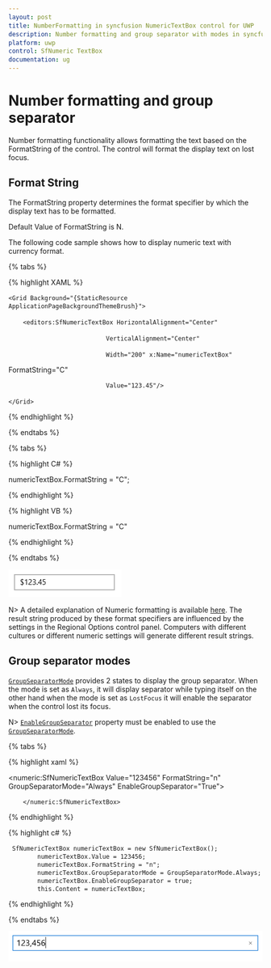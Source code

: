 ```yaml
---
layout: post
title: NumberFormatting in syncfusion NumericTextBox control for UWP
description: Number formatting and group separator with modes in syncfusion NumericTextBox control for UWP
platform: uwp
control: SfNumeric TextBox
documentation: ug
---
```


# Number formatting and group separator

Number formatting functionality allows formatting the text based on the FormatString of the control. The control will format the display text on lost focus. 

## Format String

The FormatString property determines the format specifier by which the display text has to be formatted.

Default Value of FormatString is N. 

The following code sample shows how to display numeric text with currency format.

{% tabs %}

{% highlight XAML %}

<Page xmlns:editors="using:Syncfusion.UI.Xaml.Controls.Input">



    <Grid Background="{StaticResource ApplicationPageBackgroundThemeBrush}">

        <editors:SfNumericTextBox HorizontalAlignment="Center"

                               VerticalAlignment="Center"

                               Width="200" x:Name="numericTextBox"

FormatString="C"

                               Value="123.45"/>

    </Grid>

</Page>

{% endhighlight %}

{% endtabs %}

{% tabs %}

{% highlight C# %}

 numericTextBox.FormatString = "C";

{% endhighlight %}

{% highlight VB %}

 numericTextBox.FormatString = "C"

{% endhighlight %}

{% endtabs %}

![FormatString view](Concepts_images/Concepts_img1.png)

N>  A detailed explanation of Numeric formatting is available [here](http://msdn.microsoft.com/en-us/library/dwhawy9k.aspx). 
The result string produced by these format specifiers are influenced by the settings in the Regional Options control panel. Computers with different cultures or different numeric settings will generate different result strings.

## Group separator modes

[`GroupSeparatorMode`](https://help.syncfusion.com/cr/uwp/Syncfusion.UI.Xaml.Controls.Input.SfNumericTextBox.html#Syncfusion_UI_Xaml_Controls_Input_SfNumericTextBox_GroupSeparatorMode) provides 2 states to display the group separator. 
When the mode is set as `Always`, it will display separator while typing itself on the other hand when the mode is set as `LostFocus` it will enable the separator when the control lost its focus.

N> [`EnableGroupSeparator`](https://help.syncfusion.com/cr/uwp/Syncfusion.UI.Xaml.Controls.Input.SfNumericTextBox.html#Syncfusion_UI_Xaml_Controls_Input_SfNumericTextBox_EnableGroupSeparator) property must be enabled to use the [`GroupSeparatorMode`](https://help.syncfusion.com/cr/uwp/Syncfusion.UI.Xaml.Controls.Input.SfNumericTextBox.html#Syncfusion_UI_Xaml_Controls_Input_SfNumericTextBox_GroupSeparatorMode).

{% tabs %}

{% highlight xaml %}
 
  <numeric:SfNumericTextBox Value="123456" FormatString="n" GroupSeparatorMode="Always"
                                  EnableGroupSeparator="True">
            
        </numeric:SfNumericTextBox>

{% endhighlight %}

{% highlight c# %}

     SfNumericTextBox numericTextBox = new SfNumericTextBox();
            numericTextBox.Value = 123456;
            numericTextBox.FormatString = "n";
            numericTextBox.GroupSeparatorMode = GroupSeparatorMode.Always;
            numericTextBox.EnableGroupSeparator = true;
            this.Content = numericTextBox;

{% endhighlight %}

{% endtabs %}

![Display the value with enable group separator](Concepts_images/GroupSeparatorMode.png)

